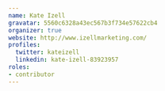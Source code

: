 ```yaml
---
name: Kate Izell
gravatar: 5560c6328a43ec567b3f734e57622cb4
organizer: true
website: http://www.izellmarketing.com/
profiles:
  twitter: kateizell
  linkedin: kate-izell-83923957
roles:
- contributor
---
```

